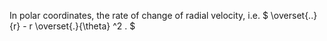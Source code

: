 In polar coordinates, the rate of change of radial velocity, i.e.
$ \overset{..}{r} - r \overset{.}{\theta} ^2 . $
